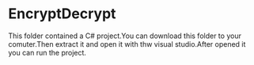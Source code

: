 # EncryptDecrypt
This folder contained a C# project.You can download this folder to your comuter.Then extract it and open it with thw visual studio.After opened it you can run the project.
